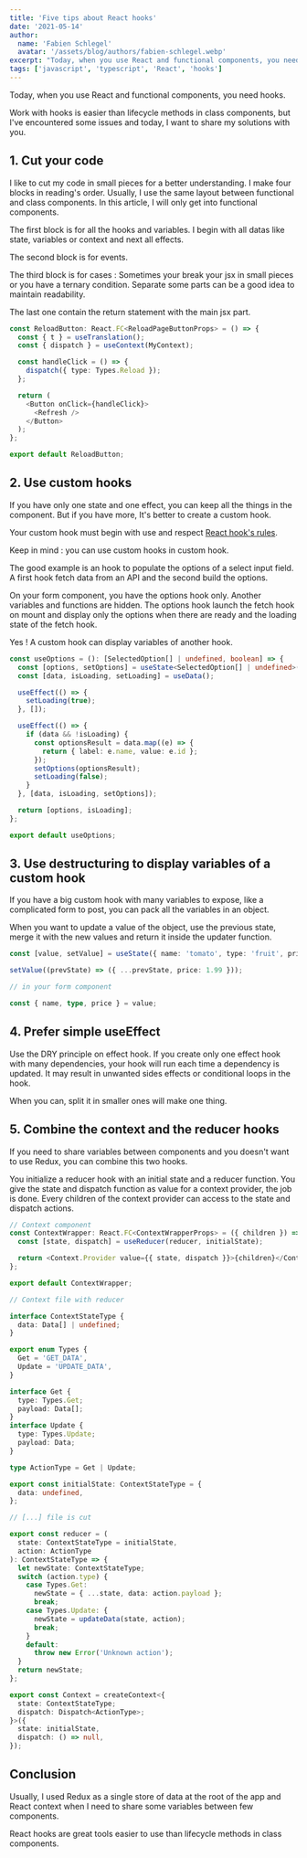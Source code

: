 ```yaml
---
title: 'Five tips about React hooks'
date: '2021-05-14'
author:
  name: 'Fabien Schlegel'
  avatar: '/assets/blog/authors/fabien-schlegel.webp'
excerpt: "Today, when you use React and functional components, you need hooks. I've encountered some issues during development and today, I want to share my tips about React hooks with you."
tags: ['javascript', 'typescript', 'React', 'hooks']
---
```


Today, when you use React and functional components, you need hooks.

Work with hooks is easier than lifecycle methods in class components, but I've encountered some issues and today, I want to share my solutions with you.

## 1. Cut your code

I like to cut my code in small pieces for a better understanding. I make four blocks in reading's order. Usually, I use the same layout between functional and class components. In this article, I will only get into functional components.

The first block is for all the hooks and variables. I begin with all datas like state, variables or context and next all effects.

The second block is for events.

The third block is for cases : Sometimes your break your jsx in small pieces or you have a ternary condition. Separate some parts can be a good idea to maintain readability.

The last one contain the return statement with the main jsx part.

```typescript
const ReloadButton: React.FC<ReloadPageButtonProps> = () => {
  const { t } = useTranslation();
  const { dispatch } = useContext(MyContext);

  const handleClick = () => {
    dispatch({ type: Types.Reload });
  };

  return (
    <Button onClick={handleClick}>
      <Refresh />
    </Button>
  );
};

export default ReloadButton;
```

## 2. Use custom hooks

If you have only one state and one effect, you can keep all the things in the component. But if you have more, It's better to create a custom hook.

Your custom hook must begin with use and respect [React hook's rules](https://reactjs.org/docs/hooks-rules.html).

Keep in mind : you can use custom hooks in custom hook.

The good example is an hook to populate the options of a select input field. A first hook fetch data from an API and the second build the options.

On your form component, you have the options hook only. Another variables and functions are hidden. The options hook launch the fetch hook on mount and display only the options when there are ready and the loading state of the fetch hook.

Yes ! A custom hook can display variables of another hook.

```typescript
const useOptions = (): [SelectedOption[] | undefined, boolean] => {
  const [options, setOptions] = useState<SelectedOption[] | undefined>();
  const [data, isLoading, setLoading] = useData();

  useEffect(() => {
    setLoading(true);
  }, []);

  useEffect(() => {
    if (data && !isLoading) {
      const optionsResult = data.map((e) => {
        return { label: e.name, value: e.id };
      });
      setOptions(optionsResult);
      setLoading(false);
    }
  }, [data, isLoading, setOptions]);

  return [options, isLoading];
};

export default useOptions;
```

## 3. Use destructuring to display variables of a custom hook

If you have a big custom hook with many variables to expose, like a complicated form to post, you can pack all the variables in an object.

When you want to update a value of the object, use the previous state, merge it with the new values and return it inside the updater function.

```typescript
const [value, setValue] = useState({ name: 'tomato', type: 'fruit', price: 1.72 });

setValue((prevState) => ({ ...prevState, price: 1.99 }));

// in your form component

const { name, type, price } = value;
```

## 4. Prefer simple useEffect

Use the DRY principle on effect hook. If you create only one effect hook with many dependencies, your hook will run each time a dependency is updated. It may result in unwanted sides effects or conditional loops in the hook.

When you can, split it in smaller ones will make one thing.

## 5. Combine the context and the reducer hooks

If you need to share variables between components and you doesn't want to use Redux, you can combine this two hooks.

You initialize a reducer hook with an initial state and a reducer function. You give the state and dispatch function as value for a context provider, the job is done. Every children of the context provider can access to the state and dispatch actions.

```typescript
// Context component
const ContextWrapper: React.FC<ContextWrapperProps> = ({ children }) => {
  const [state, dispatch] = useReducer(reducer, initialState);

  return <Context.Provider value={{ state, dispatch }}>{children}</Context.Provider>;
};

export default ContextWrapper;

// Context file with reducer

interface ContextStateType {
  data: Data[] | undefined;
}

export enum Types {
  Get = 'GET_DATA',
  Update = 'UPDATE_DATA',
}

interface Get {
  type: Types.Get;
  payload: Data[];
}
interface Update {
  type: Types.Update;
  payload: Data;
}

type ActionType = Get | Update;

export const initialState: ContextStateType = {
  data: undefined,
};

// [...] file is cut

export const reducer = (
  state: ContextStateType = initialState,
  action: ActionType
): ContextStateType => {
  let newState: ContextStateType;
  switch (action.type) {
    case Types.Get:
      newState = { ...state, data: action.payload };
      break;
    case Types.Update: {
      newState = updateData(state, action);
      break;
    }
    default:
      throw new Error('Unknown action');
  }
  return newState;
};

export const Context = createContext<{
  state: ContextStateType;
  dispatch: Dispatch<ActionType>;
}>({
  state: initialState,
  dispatch: () => null,
});
```

## Conclusion

Usually, I used Redux as a single store of data at the root of the app and React context when I need to share some variables between few components.

React hooks are great tools easier to use than lifecycle methods in class components.
